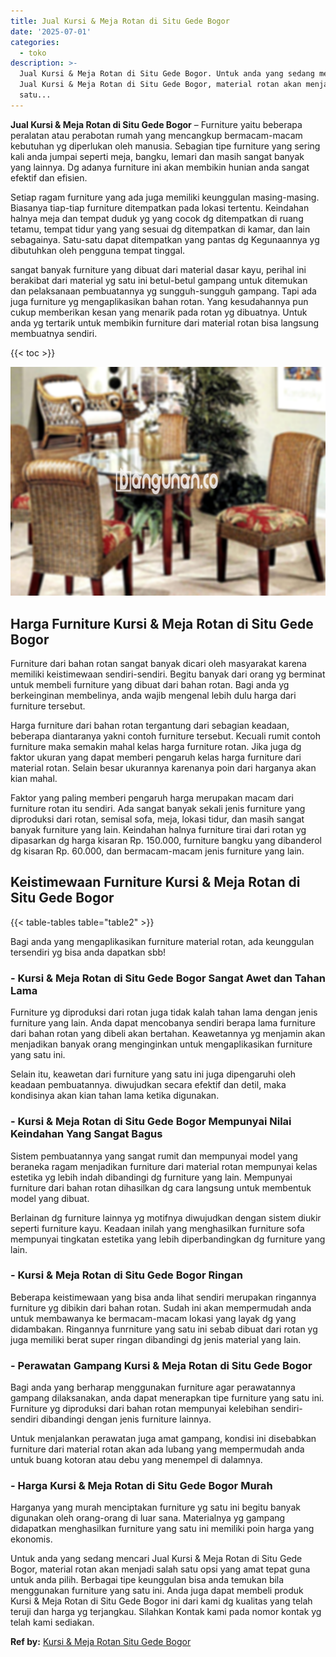 ```yaml
---
title: Jual Kursi & Meja Rotan di Situ Gede Bogor
date: '2025-07-01'
categories:
  - toko
description: >-
  Jual Kursi & Meja Rotan di Situ Gede Bogor. Untuk anda yang sedang mencari
  Jual Kursi & Meja Rotan di Situ Gede Bogor, material rotan akan menjadi salah
  satu...
---
```


**Jual Kursi & Meja Rotan di Situ Gede Bogor** – Furniture yaitu beberapa peralatan atau perabotan rumah yang mencangkup bermacam-macam kebutuhan yg diperlukan oleh manusia. Sebagian tipe furniture yang sering kali anda jumpai seperti meja, bangku, lemari dan masih sangat banyak yang lainnya. Dg adanya furniture ini akan membikin hunian anda sangat efektif dan efisien.

Setiap ragam furniture yang ada juga memiliki keunggulan masing-masing. Biasanya tiap-tiap furniture ditempatkan pada lokasi tertentu. Keindahan halnya meja dan tempat duduk yg yang cocok dg ditempatkan di ruang tetamu, tempat tidur yang yang sesuai dg ditempatkan di kamar, dan lain sebagainya. Satu-satu dapat ditempatkan yang pantas dg Kegunaannya yg dibutuhkan oleh pengguna tempat tinggal.

sangat banyak furniture yang dibuat dari material dasar kayu, perihal ini berakibat dari material yg satu ini betul-betul gampang untuk ditemukan dan pelaksanaan pembuatannya yg sungguh-sungguh gampang. Tapi ada juga furniture yg mengaplikasikan bahan rotan. Yang kesudahannya pun cukup memberikan kesan yang menarik pada rotan yg dibuatnya. Untuk anda yg tertarik untuk membikin furniture dari material rotan bisa langsung membuatnya sendiri.

{{< toc >}}

![Jual Kursi & Meja Rotan di Situ Gede Bogor](/images/kursi-meja-rotan-murah18.png)

## Harga Furniture Kursi & Meja Rotan di Situ Gede Bogor

Furniture dari bahan rotan sangat banyak dicari oleh masyarakat karena memiliki keistimewaan sendiri-sendiri. Begitu banyak dari orang yg berminat untuk membeli furniture yang dibuat dari bahan rotan. Bagi anda yg berkeinginan membelinya, anda wajib mengenal lebih dulu harga dari furniture tersebut.

Harga furniture dari bahan rotan tergantung dari sebagian keadaan, beberapa diantaranya yakni contoh furniture tersebut. Kecuali rumit contoh furniture maka semakin mahal kelas harga furniture rotan. Jika juga dg faktor ukuran yang dapat memberi pengaruh kelas harga furniture dari material rotan. Selain besar ukurannya karenanya poin dari harganya akan kian mahal.

Faktor yang paling memberi pengaruh harga merupakan macam dari furniture rotan itu sendiri. Ada sangat banyak sekali jenis furniture yang diproduksi dari rotan, semisal sofa, meja, lokasi tidur, dan masih sangat banyak furniture yang lain. Keindahan halnya furniture tirai dari rotan yg dipasarkan dg harga kisaran Rp. 150.000, furniture bangku yang dibanderol dg kisaran Rp. 60.000, dan bermacam-macam jenis furniture yang lain.

## Keistimewaan Furniture Kursi & Meja Rotan di Situ Gede Bogor

{{< table-tables table="table2" >}}

Bagi anda yang mengaplikasikan furniture material rotan, ada keunggulan tersendiri yg bisa anda dapatkan sbb!

### \- Kursi & Meja Rotan di Situ Gede Bogor Sangat Awet dan Tahan Lama

Furniture yg diproduksi dari rotan juga tidak kalah tahan lama dengan jenis furniture yang lain. Anda dapat mencobanya sendiri berapa lama furniture dari bahan rotan yang dibeli akan bertahan. Keawetannya yg menjamin akan menjadikan banyak orang menginginkan untuk mengaplikasikan furniture yang satu ini.

Selain itu, keawetan dari furniture yang satu ini juga dipengaruhi oleh keadaan pembuatannya. diwujudkan secara efektif dan detil, maka kondisinya akan kian tahan lama ketika digunakan.

### \- Kursi & Meja Rotan di Situ Gede Bogor Mempunyai Nilai Keindahan Yang Sangat Bagus

Sistem pembuatannya yang sangat rumit dan mempunyai model yang beraneka ragam menjadikan furniture dari material rotan mempunyai kelas estetika yg lebih indah dibandingi dg furniture yang lain. Mempunyai furniture dari bahan rotan dihasilkan dg cara langsung untuk membentuk model yang dibuat.

Berlainan dg furniture lainnya yg motifnya diwujudkan dengan sistem diukir seperti furniture kayu. Keadaan inilah yang menghasilkan furniture sofa mempunyai tingkatan estetika yang lebih diperbandingkan dg furniture yang lain.

### \- Kursi & Meja Rotan di Situ Gede Bogor Ringan

Beberapa keistimewaan yang bisa anda lihat sendiri merupakan ringannya furniture yg dibikin dari bahan rotan. Sudah ini akan mempermudah anda untuk membawanya ke bermacam-macam lokasi yang layak dg yang didambakan. Ringannya funrniture yang satu ini sebab dibuat dari rotan yg juga memiliki berat super ringan dibandingi dg jenis material yang lain.

### \- Perawatan Gampang Kursi & Meja Rotan di Situ Gede Bogor

Bagi anda yang berharap menggunakan furniture agar perawatannya gampang dilaksanakan, anda dapat menerapkan tipe furniture yang satu ini. Furniture yg diproduksi dari bahan rotan mempunyai kelebihan sendiri-sendiri dibandingi dengan jenis furniture lainnya.

Untuk menjalankan perawatan juga amat gampang, kondisi ini disebabkan furniture dari material rotan akan ada lubang yang mempermudah anda untuk buang kotoran atau debu yang menempel di dalamnya.

### \- Harga Kursi & Meja Rotan di Situ Gede Bogor Murah

Harganya yang murah menciptakan furniture yg satu ini begitu banyak digunakan oleh orang-orang di luar sana. Materialnya yg gampang didapatkan menghasilkan furniture yang satu ini memiliki poin harga yang ekonomis.

Untuk anda yang sedang mencari Jual Kursi & Meja Rotan di Situ Gede Bogor, material rotan akan menjadi salah satu opsi yang amat tepat guna untuk anda pilih. Berbagai tipe keunggulan bisa anda temukan bila menggunakan furniture yang satu ini. Anda juga dapat membeli produk Kursi & Meja Rotan di Situ Gede Bogor ini dari kami dg kualitas yang telah teruji dan harga yg terjangkau. Silahkan Kontak kami pada nomor kontak yg telah kami sediakan.

**Ref by:** [Kursi & Meja Rotan Situ Gede Bogor](https://id.wikipedia.org/wiki/Kursi)
